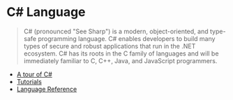 # C# Language

> C# (pronounced "See Sharp") is a modern, object-oriented, and type-safe programming language. C# enables developers to build many types of secure and robust applications that run in the .NET ecosystem. C# has its roots in the C family of languages and will be immediately familiar to C, C++, Java, and JavaScript programmers.

- [A tour of C#](https://docs.microsoft.com/en-us/dotnet/csharp/tour-of-csharp/)
- [Tutorials](https://docs.microsoft.com/en-us/dotnet/csharp/tutorials/intro-to-csharp/introduction-to-classes)
- [Language Reference](https://docs.microsoft.com/en-us/dotnet/csharp/language-reference/)
